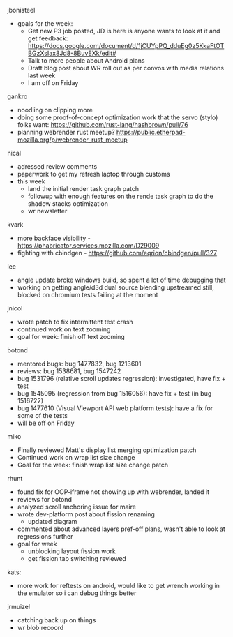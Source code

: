 jbonisteel
  * goals for the week:
    * Get new P3 job posted, JD  is here is anyone wants to look at it and get feedback: https://docs.google.com/document/d/1jCUYpPQ_dduEg0z5KkaFtOTBGzXsIax8Jd8-8BuvEXk/edit#
    * Talk to more people about Android plans
    * Draft blog post about WR roll out as per convos with media relations last week
    * I am off on Friday

gankro
  * noodling on clipping more
  * doing some proof-of-concept optimization work that the servo (stylo) folks want: https://github.com/rust-lang/hashbrown/pull/76
  * planning webrender rust meetup? https://public.etherpad-mozilla.org/p/webrender_rust_meetup

nical
  * adressed review comments
  * paperwork to get my refresh laptop through customs
  * this week
    * land the initial render task graph patch
    * followup with enough features on the rende task graph to do the shadow stacks optimization
    * wr newsletter

kvark
  * more backface visibility - https://phabricator.services.mozilla.com/D29009
  * fighting with cbindgen - https://github.com/eqrion/cbindgen/pull/327

lee
  * angle update broke windows build, so spent a lot of time debugging that
  * working on getting angle/d3d dual source blending upstreamed still, blocked on chromium tests failing at the moment

jnicol
  * wrote patch to fix intermittent test crash
  * continued work on text zooming
  * goal for week: finish off text zooming

botond
  * mentored bugs: bug 1477832, bug 1213601 
  * reviews: bug 1538681, bug 1547242 
  * bug 1531796 (relative scroll updates regression): investigated, have fix + test 
  * bug 1545095 (regression from bug 1516056): have fix + test (in bug 1516722) 
  * bug 1477610 (Visual Viewport API web platform tests): have a fix for some of the tests
  * will be off on Friday

miko
  * Finally reviewed Matt's display list merging optimization patch
  * Continued work on wrap list size change
  * Goal for the week: finish wrap list size change patch

rhunt
  * found fix for OOP-iframe not showing up with webrender, landed it
  * reviews for botond
  * analyzed scroll anchoring issue for maire
  * wrote dev-platform post about fission renaming
    * updated diagram
  * commented about advanced layers pref-off plans, wasn't able to look at regressions further
  * goal for week
    * unblocking layout fission work
    * get fission tab switching reviewed

kats:
  * more work for reftests on android, would like to get wrench working in the emulator so i can debug things better

jrmuizel
  * catching back up on things
  * wr blob recoord
